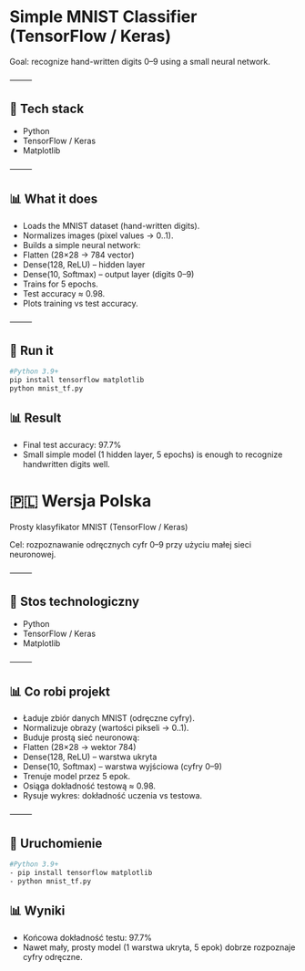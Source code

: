 # Simple MNIST Classifier (TensorFlow / Keras)

Goal: recognize hand-written digits 0–9 using a small neural network.

⸻

## 🔧 Tech stack
-	Python
-	TensorFlow / Keras
-	Matplotlib

⸻

## 📊 What it does
-	Loads the MNIST dataset (hand-written digits).
-	Normalizes images (pixel values → 0..1).
-	Builds a simple neural network:
-	Flatten (28×28 → 784 vector)
-	Dense(128, ReLU) – hidden layer
-	Dense(10, Softmax) – output layer (digits 0–9)
-	Trains for 5 epochs.
-	Test accuracy ≈ 0.98.
-	Plots training vs test accuracy.

⸻

## 🚀 Run it
```bash
#Python 3.9+
pip install tensorflow matplotlib
python mnist_tf.py
```
## 📊 Result
-	Final test accuracy: 97.7%
-	Small simple model (1 hidden layer, 5 epochs) is enough to recognize handwritten digits well.

# 🇵🇱 Wersja Polska

Prosty klasyfikator MNIST (TensorFlow / Keras)

Cel: rozpoznawanie odręcznych cyfr 0–9 przy użyciu małej sieci neuronowej.

⸻

## 🔧 Stos technologiczny
-	Python
-	TensorFlow / Keras
-	Matplotlib

⸻

## 📊 Co robi projekt
-	Ładuje zbiór danych MNIST (odręczne cyfry).
-	Normalizuje obrazy (wartości pikseli → 0..1).
-	Buduje prostą sieć neuronową:
-	Flatten (28×28 → wektor 784)
-	Dense(128, ReLU) – warstwa ukryta
-	Dense(10, Softmax) – warstwa wyjściowa (cyfry 0–9)
-	Trenuje model przez 5 epok.
-	Osiąga dokładność testową ≈ 0.98.
-	Rysuje wykres: dokładność uczenia vs testowa.

⸻

## 🚀 Uruchomienie
```bash
#Python 3.9+
- pip install tensorflow matplotlib
- python mnist_tf.py
```

## 📊 Wyniki
-	Końcowa dokładność testu: 97.7%
-	Nawet mały, prosty model (1 warstwa ukryta, 5 epok) dobrze rozpoznaje cyfry odręczne.
